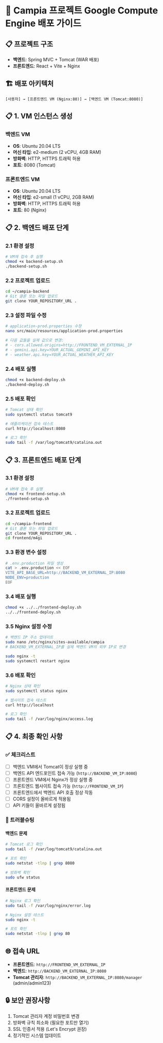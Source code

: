 # 🚀 Campia 프로젝트 Google Compute Engine 배포 가이드

## 📋 프로젝트 구조
- **백엔드**: Spring MVC + Tomcat (WAR 배포)
- **프론트엔드**: React + Vite + Nginx

## 🏗️ 배포 아키텍처
```
[사용자] → [프론트엔드 VM (Nginx:80)] → [백엔드 VM (Tomcat:8080)]
```

## 📋 1. VM 인스턴스 생성

### 백엔드 VM
- **OS**: Ubuntu 20.04 LTS
- **머신 타입**: e2-medium (2 vCPU, 4GB RAM)
- **방화벽**: HTTP, HTTPS 트래픽 허용
- **포트**: 8080 (Tomcat)

### 프론트엔드 VM
- **OS**: Ubuntu 20.04 LTS  
- **머신 타입**: e2-small (1 vCPU, 2GB RAM)
- **방화벽**: HTTP, HTTPS 트래픽 허용
- **포트**: 80 (Nginx)

## 📋 2. 백엔드 배포 단계

### 2.1 환경 설정
```bash
# VM에 접속 후 실행
chmod +x backend-setup.sh
./backend-setup.sh
```

### 2.2 프로젝트 업로드
```bash
cd ~/campia-backend
# Git 클론 또는 파일 업로드
git clone YOUR_REPOSITORY_URL .
```

### 2.3 설정 파일 수정
```bash
# application-prod.properties 수정
nano src/main/resources/application-prod.properties

# 다음 값들을 실제 값으로 변경:
# - cors.allowed.origins=http://FRONTEND_VM_EXTERNAL_IP
# - gemini.api.key=YOUR_ACTUAL_GEMINI_API_KEY  
# - weather.api.key=YOUR_ACTUAL_WEATHER_API_KEY
```

### 2.4 배포 실행
```bash
chmod +x backend-deploy.sh
./backend-deploy.sh
```

### 2.5 배포 확인
```bash
# Tomcat 상태 확인
sudo systemctl status tomcat9

# 애플리케이션 접속 테스트
curl http://localhost:8080

# 로그 확인
sudo tail -f /var/log/tomcat9/catalina.out
```

## 📋 3. 프론트엔드 배포 단계

### 3.1 환경 설정
```bash
# VM에 접속 후 실행
chmod +x frontend-setup.sh
./frontend-setup.sh
```

### 3.2 프로젝트 업로드
```bash
cd ~/campia-frontend
# Git 클론 또는 파일 업로드
git clone YOUR_REPOSITORY_URL .
cd frontend/m4gi
```

### 3.3 환경 변수 설정
```bash
# .env.production 파일 생성
cat > .env.production << EOF
VITE_API_BASE_URL=http://BACKEND_VM_EXTERNAL_IP:8080
NODE_ENV=production
EOF
```

### 3.4 배포 실행
```bash
chmod +x ../../frontend-deploy.sh
../../frontend-deploy.sh
```

### 3.5 Nginx 설정 수정
```bash
# 백엔드 IP 주소 업데이트
sudo nano /etc/nginx/sites-available/campia
# BACKEND_VM_EXTERNAL_IP를 실제 백엔드 VM의 외부 IP로 변경

sudo nginx -t
sudo systemctl restart nginx
```

### 3.6 배포 확인
```bash
# Nginx 상태 확인
sudo systemctl status nginx

# 웹사이트 접속 테스트
curl http://localhost

# 로그 확인
sudo tail -f /var/log/nginx/access.log
```

## 📋 4. 최종 확인 사항

### ✅ 체크리스트
- [ ] 백엔드 VM에서 Tomcat이 정상 실행 중
- [ ] 백엔드 API 엔드포인트 접속 가능 (`http://BACKEND_VM_IP:8080`)
- [ ] 프론트엔드 VM에서 Nginx가 정상 실행 중  
- [ ] 프론트엔드 웹사이트 접속 가능 (`http://FRONTEND_VM_IP`)
- [ ] 프론트엔드에서 백엔드 API 호출 정상 작동
- [ ] CORS 설정이 올바르게 적용됨
- [ ] API 키들이 올바르게 설정됨

### 🔧 트러블슈팅

#### 백엔드 문제
```bash
# Tomcat 로그 확인
sudo tail -f /var/log/tomcat9/catalina.out

# 포트 확인
sudo netstat -tlnp | grep 8080

# 방화벽 확인
sudo ufw status
```

#### 프론트엔드 문제
```bash
# Nginx 로그 확인
sudo tail -f /var/log/nginx/error.log

# Nginx 설정 테스트
sudo nginx -t

# 포트 확인
sudo netstat -tlnp | grep 80
```

## 🌐 접속 URL
- **프론트엔드**: `http://FRONTEND_VM_EXTERNAL_IP`
- **백엔드**: `http://BACKEND_VM_EXTERNAL_IP:8080`
- **Tomcat 관리자**: `http://BACKEND_VM_EXTERNAL_IP:8080/manager` (admin/admin123)

## 🔒 보안 권장사항
1. Tomcat 관리자 계정 비밀번호 변경
2. 방화벽 규칙 최소화 (필요한 포트만 열기)
3. SSL 인증서 적용 (Let's Encrypt 권장)
4. 정기적인 시스템 업데이트 